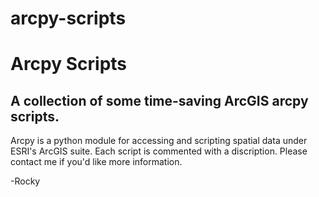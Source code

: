 # arcpy-scripts
Arcpy Scripts
=============

## A collection of some time-saving ArcGIS arcpy scripts. 

Arcpy is a python module for accessing and scripting spatial data under ESRI's ArcGIS suite.  Each script is commented with a discription.  Please contact me if you'd like more information.  

-Rocky 
